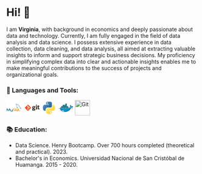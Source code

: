 # Hi! 👋
I am **Virginia**, with background in economics and deeply passionate about data and technology. Currently, I am fully engaged in the field of data analysis and data science. I possess extensive experience in data collection, data cleaning, and data analysis, all aimed at extracting valuable insights to inform and support strategic business decisions. My proficiency in simplifying complex data into clear and actionable insights enables me to make meaningful contributions to the success of projects and organizational goals.

<div align="left">
    <h3>🔨 Languages and Tools:</h3>
    <div>
        <img src="https://github.com/devicons/devicon/blob/master/icons/mysql/mysql-original-wordmark.svg" title="MySQL"  alt="MySQL" width="40" height="40"/>&nbsp;
        <img src="https://github.com/devicons/devicon/blob/master/icons/git/git-original-wordmark.svg" title="Git" **alt="Git" width="40" height="40"/>
        <img src="https://github.com/devicons/devicon/blob/master/icons/python/python-original.svg" title="Git" **alt="Git" width="40" height="40"/>
        <img src="https://github.com/devicons/devicon/blob/master/icons/docker/docker-original.svg" title="Git" **alt="Git" width="40" height="40"/>
        <img src="https://upload.wikimedia.org/wikipedia/commons/c/cf/New_Power_BI_Logo.svg" title="Git" **alt="Git" width="40" height="40"/>
      </div>
</div>

<div align="left">
    <h3>📚 Education:</h3>
    <ul>
        <li>Data Science. Henry Bootcamp. Over 700 hours completed (theoretical and practical). 2023.</li>
        <li>Bachelor's in Economics. Universidad Nacional de San Cristóbal de Huamanga. 2015 - 2020.</li>
    </ul>
</div>

